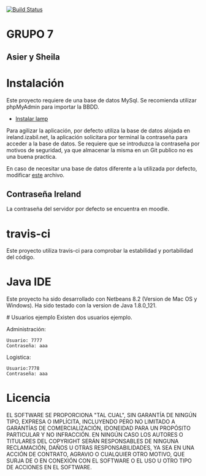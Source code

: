[![Build Status](https://travis-ci.org/programGrupo7/grupo7.svg?branch=trabajarpartes)](https://travis-ci.org/programGrupo7/grupo7)

# GRUPO 7
## Asier y Sheila

# Instalación
Este proyecto requiere de una base de datos MySql. Se recomienda utilizar phpMyAdmin para importar la BBDD.
  - [Instalar lamp]( https://www.digitalocean.com/community/tutorials/como-instalar-linux-apache-mysql-php-lamp-en-ubuntu-16-04-es)

Para agilizar la aplicación, por defecto utiliza la base de datos alojada en ireland.izabil.net, la aplicación solicitara por terminal la contraseña para acceder a la base de datos. Se requiere que se introduzca la contraseña por motivos de seguridad, ya que almacenar la misma en un Git publico no es una buena practica.

En caso de necesitar una base de datos diferente a la utilizada por defecto, modificar [este]() archivo.

## Contraseña Ireland
La contraseña del servidor por defecto se encuentra en moodle.

# travis-ci
Este proyecto utiliza travis-ci para comprobar la estabilidad y portabilidad del código.

# Java IDE
Este proyecto ha sido desarrollado con Netbeans 8.2 (Version de Mac OS y Windows). Ha sido testado con la version de Java 1.8.0_121.

# Usuarios ejemplo
Existen dos usuarios ejemplo.

Administración:
```
Usuario: 7777
Contraseña: aaa
```

Logistica:
```
Usuario:7778
Contraseña: aaa
```


# Licencia
EL SOFTWARE SE PROPORCIONA "TAL CUAL", SIN GARANTÍA DE NINGÚN TIPO, EXPRESA O IMPLÍCITA, INCLUYENDO PERO NO LIMITADO A GARANTÍAS DE COMERCIALIZACIÓN, IDONEIDAD PARA UN PROPÓSITO PARTICULAR Y NO INFRACCIÓN. EN NINGÚN CASO LOS AUTORES O TITULARES DEL COPYRIGHT SERÁN RESPONSABLES DE NINGUNA RECLAMACIÓN, DAÑOS U OTRAS RESPONSABILIDADES, YA SEA EN UNA ACCIÓN DE CONTRATO, AGRAVIO O CUALQUIER OTRO MOTIVO, QUE SURJA DE O EN CONEXIÓN CON EL SOFTWARE O EL USO U OTRO TIPO DE ACCIONES EN EL SOFTWARE.
